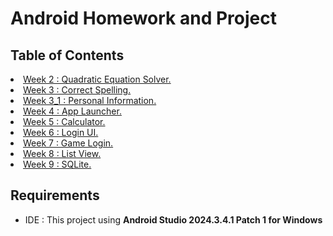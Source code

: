 # Android Homework and Project

<h2 id="table-of-contents"> Table of Contents</h2>
  <li><a href="https://github.com/VietBinhNe/Android/tree/main/Week2_QuadraticEquationSolver">Week 2 : Quadratic Equation Solver.</a></li>

  <li><a href="https://github.com/VietBinhNe/Android/tree/main/Week3_CorrectSpelling">Week 3 : Correct Spelling.</a></li>
  
  <li><a href="https://github.com/VietBinhNe/Android/tree/main/Week3_1_Personal_Information">Week 3_1 : Personal Information.</a></li>

  <li><a href="https://github.com/VietBinhNe/Android/tree/main/Week4_LaunchApp">Week 4 : App Launcher.</a></li>

  <li><a href="https://github.com/VietBinhNe/Android/tree/main/Week5_Calculator">Week 5 : Calculator.</a></li>

  <li><a href="https://github.com/VietBinhNe/Android/tree/main/Week6_LoginUI">Week 6 : Login UI.</a></li>

  <li><a href="https://github.com/VietBinhNe/Android/tree/main/Week7_GameLogin">Week 7 : Game Login.</a></li>
  
  <li><a href="https://github.com/VietBinhNe/Android/tree/main/Week8_ListView">Week 8 : List View.</a></li>

  <li><a href="https://github.com/VietBinhNe/Android/tree/main/Week9_SQLite">Week 9 : SQLite.</a></li>
  
## Requirements
- IDE : This project using **Android Studio 2024.3.4.1 Patch 1 for Windows**
